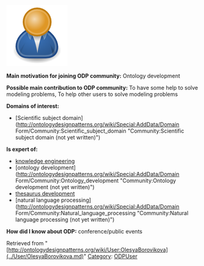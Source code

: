 [![Image:ODPUser.png](../images/a/a6/ODPUser.png)](../Image/ODPUser.png.md "Image:ODPUser.png")




  





__Main motivation for joining ODP community:__ Ontology development


__Possible main contribution to ODP community:__ To have some help to solve modeling problems, To help other users to solve modeling problems


__Domains of interest:__



* [Scientific subject domain](http://ontologydesignpatterns.org/wiki/Special:AddData/Domain Form/Community:Scientific_subject_domain "Community:Scientific subject domain (not yet written)")


__Is expert of:__



* [knowledge engineering](../Community/Knowledge_engineering.md "Community:Knowledge engineering")
* [ontology development](http://ontologydesignpatterns.org/wiki/Special:AddData/Domain Form/Community:Ontology_development "Community:Ontology development (not yet written)")
* [thesaurus development](http://ontologydesignpatterns.org/wiki/index.php?title=Community:Thesaurus_development&action=edit&redlink=1 "Community:Thesaurus development (not yet written)")
* [natural language processing](http://ontologydesignpatterns.org/wiki/Special:AddData/Domain Form/Community:Natural_language_processing "Community:Natural language processing (not yet written)")


__How did I know about ODP:__ conference/public events






Retrieved from "[http://ontologydesignpatterns.org/wiki/User:OlesyaBorovikova](../User/OlesyaBorovikova.md)"
 [Category](http://ontologydesignpatterns.org/wiki/Special:Categories "Special:Categories"): [ODPUser](../Category/ODPUser.md "Category:ODPUser")